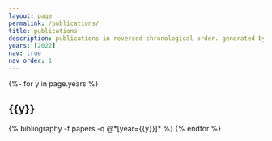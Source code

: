 ```yaml
---
layout: page
permalink: /publications/
title: publications
description: publications in reversed chronological order. generated by jekyll-scholar.
years: [2022]
nav: true
nav_order: 1
---
```

<!-- _pages/publications.md -->
<div class="publications">

{%- for y in page.years %}
  <h2 class="year" color="blue">{{y}}</h2>
  {% bibliography -f papers -q @*[year={{y}}]* %}
{% endfor %}

</div>
